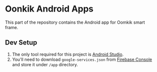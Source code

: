 # Oonkik Android Apps

This part of the repository contains the Android app for Oomkik smart frame.

## Dev Setup

1. The only tool required for this project is [Android Studio](https://developer.android.com/studio/).
1. You'll need to download `google-services.json` from [Firebase Console](https://console.firebase.google.com) and store it under `/app` directory.